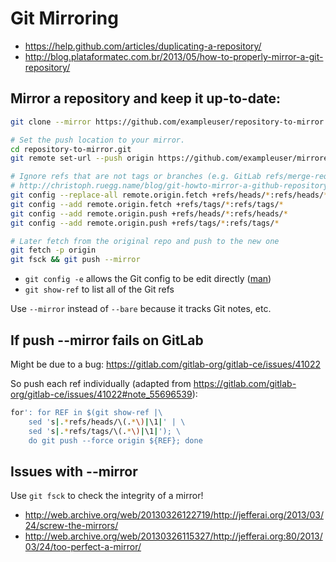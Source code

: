 # Git Mirroring

* https://help.github.com/articles/duplicating-a-repository/
* http://blog.plataformatec.com.br/2013/05/how-to-properly-mirror-a-git-repository/

## Mirror a repository and keep it up-to-date:

```bash
git clone --mirror https://github.com/exampleuser/repository-to-mirror.git

# Set the push location to your mirror.
cd repository-to-mirror.git
git remote set-url --push origin https://github.com/exampleuser/mirrored

# Ignore refs that are not tags or branches (e.g. GitLab refs/merge-requests)
# http://christoph.ruegg.name/blog/git-howto-mirror-a-github-repository-without-pull-refs.html
git config --replace-all remote.origin.fetch +refs/heads/*:refs/heads/*
git config --add remote.origin.fetch +refs/tags/*:refs/tags/*
git config --add remote.origin.push +refs/heads/*:refs/heads/*
git config --add remote.origin.push +refs/tags/*:refs/tags/*

# Later fetch from the original repo and push to the new one
git fetch -p origin
git fsck && git push --mirror
```

* `git config -e` allows the Git config to be edit directly ([man](https://git-scm.com/docs/git-config))
* `git show-ref` to list all of the Git refs

Use `--mirror` instead of `--bare` because it tracks Git notes, etc. 

## If push --mirror fails on GitLab

Might be due to a bug: https://gitlab.com/gitlab-org/gitlab-ce/issues/41022

So push each ref individually (adapted from https://gitlab.com/gitlab-org/gitlab-ce/issues/41022#note_55696539):

```bash
for': for REF in $(git show-ref |\
    sed 's|.*refs/heads/\(.*\)|\1|' | \
    sed 's|.*refs/tags/\(.*\)|\1|'); \
    do git push --force origin ${REF}; done
```

## Issues with --mirror

Use `git fsck` to check the integrity of a mirror!

* http://web.archive.org/web/20130326122719/http://jefferai.org/2013/03/24/screw-the-mirrors/
* http://web.archive.org/web/20130326115327/http://jefferai.org:80/2013/03/24/too-perfect-a-mirror/